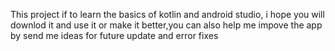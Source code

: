 This project if to learn the basics of kotlin and android studio, i hope you will downlod it and use it or make it better,you can also help me impove the app by send me ideas for future update and error fixes 
